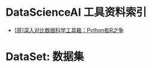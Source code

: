 
# DataScienceAI 工具资料索引

- [[原]深入对比数据科学工具箱：Python和R之争](https://zhuanlan.zhihu.com/p/20885818) 


# DataSet: 数据集